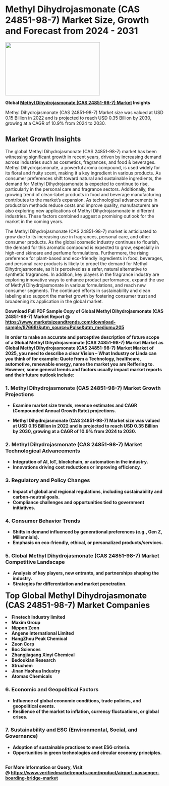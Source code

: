 <H1>Methyl Dihydrojasmonate (CAS 24851-98-7) Market Size, Growth and Forecast from 2024 - 2031</H1><img class="aligncenter size-medium wp-image-584254" src="https://thirdeyenews.in/wp-content/uploads/2024/09/Global-Market-Research-300x168.jpeg" alt="" width="300" height="168" /><p><strong>Global&nbsp;<a href="https://www.marketsizeandtrends.com/download-sample/87668/&amp;utm_source=Pulse&amp;utm_medium=205">Methyl Dihydrojasmonate (CAS 24851-98-7) Market</a> Insights</strong></p><p>Methyl Dihydrojasmonate (CAS 24851-98-7) Market size was valued at USD 0.15 Billion in 2022 and is projected to reach USD 0.35 Billion by 2030, growing at a CAGR of 10.9% from 2024 to 2030.</p><p><h2>Market Growth Insights</h2> <p>The global Methyl Dihydrojasmonate (CAS 24851-98-7) market has been witnessing significant growth in recent years, driven by increasing demand across industries such as cosmetics, fragrances, and food & beverages. Methyl Dihydrojasmonate, a powerful aroma compound, is used widely for its floral and fruity scent, making it a key ingredient in various products. As consumer preferences shift toward natural and sustainable ingredients, the demand for Methyl Dihydrojasmonate is expected to continue to rise, particularly in the personal care and fragrance sectors. Additionally, the growing trend of clean-label products in food and beverage manufacturing contributes to the market’s expansion. As technological advancements in production methods reduce costs and improve quality, manufacturers are also exploring new applications of Methyl Dihydrojasmonate in different industries. These factors combined suggest a promising outlook for the market in the coming years.</p> <p><strong></strong></p> <p>The Methyl Dihydrojasmonate (CAS 24851-98-7) market is anticipated to grow due to its increasing use in fragrances, personal care, and other consumer products. As the global cosmetic industry continues to flourish, the demand for this aromatic compound is expected to grow, especially in high-end skincare and perfume formulations. Furthermore, the rising preference for plant-based and eco-friendly ingredients in food, beverages, and personal care products is likely to propel the demand for Methyl Dihydrojasmonate, as it is perceived as a safer, natural alternative to synthetic fragrances. In addition, key players in the fragrance industry are exploring innovative ways to enhance product performance, expand the use of Methyl Dihydrojasmonate in various formulations, and reach new consumer segments. The continued efforts in sustainability and clean labeling also support the market growth by fostering consumer trust and broadening its application in the global market.</p> <p><strong></p><p><span class=""><strong>Download Full PDF Sample Copy of Global Methyl Dihydrojasmonate (CAS 24851-98-7) Market Report</strong> @ <a href="https://www.marketsizeandtrends.com/download-sample/87668/&amp;utm_source=Pulse&amp;utm_medium=205" target="_blank">https://www.marketsizeandtrends.com/download-sample/87668/&amp;utm_source=Pulse&amp;utm_medium=205</a></span></p><p>In order to make an accurate and perceptive description of future scope of a Global&nbsp;Methyl Dihydrojasmonate (CAS 24851-98-7) Market Market as Global&nbsp;Methyl Dihydrojasmonate (CAS 24851-98-7) Market Market of 2025, you need to describe a clear Vision &ndash; What Industry or Linda can you think of for example: Quote from a Technology, healthcare, automotive, renewable energy, name the market you are Reffering to. However, some general trends and factors usually impact market reports and their future outlook include:</p><h3>1.&nbsp;<strong>Methyl Dihydrojasmonate (CAS 24851-98-7) Market Growth Projections</strong></h3><ul><li>Examine market size trends, revenue estimates and CAGR (Compounded Annual Growth Rate) projections.</li><li><p>Methyl Dihydrojasmonate (CAS 24851-98-7) Market size was valued at USD 0.15 Billion in 2022 and is projected to reach USD 0.35 Billion by 2030, growing at a CAGR of 10.9% from 2024 to 2030.</p></li></ul><h3>2.&nbsp;<strong>Methyl Dihydrojasmonate (CAS 24851-98-7) Market Technological Advancements</strong></h3><ul><li>Integration of AI, IoT, blockchain, or automation in the industry.</li><li>Innovations driving cost reductions or improving efficiency.</li></ul><h3>3.&nbsp;<strong>Regulatory and Policy Changes</strong></h3><ul><li>Impact of global and regional regulations, including sustainability and carbon-neutral goals.</li><li>Compliance challenges and opportunities tied to government initiatives.</li></ul><h3>4.&nbsp;<strong>Consumer Behavior Trends</strong></h3><ul><li>Shifts in demand influenced by generational preferences (e.g., Gen Z, Millennials).</li><li>Emphasis on eco-friendly, ethical, or personalized products/services.</li></ul><h3>5.&nbsp;<strong>Global Methyl Dihydrojasmonate (CAS 24851-98-7) Market Competitive Landscape</strong></h3><ul><li>Analysis of key players, new entrants, and partnerships shaping the industry.</li><li>Strategies for differentiation and market penetration.</li></ul><p data-pm-slice="1 1 []"><span style="color: inherit; font-family: inherit; font-size: 25px;">Top Global Methyl Dihydrojasmonate (CAS 24851-98-7) Market Companies</span></p><div class="" data-test-id=""><p><li>Finetech Industry limited</li><li> Maxim Group</li><li> Nippon Zeon</li><li> Angene International Limited</li><li> HangZhou Peak Chemical</li><li> Zeon Corp</li><li> Boc Sciences</li><li> Zhangjiagang Xinyi Chemical</li><li> Bedoukian Research</li><li> Struchem</li><li> Jinan Haohua Industry</li><li> Atomax Chemicals</li></p></div><h3>6.&nbsp;<strong>Economic and Geopolitical Factors</strong></h3><ul><li>Influence of global economic conditions, trade policies, and geopolitical events.</li><li>Resilience of the market to inflation, currency fluctuations, or global crises.</li></ul><h3>7.&nbsp;<strong>Sustainability and ESG (Environmental, Social, and Governance)</strong></h3><ul><li>Adoption of sustainable practices to meet ESG criteria.</li><li>Opportunities in green technologies and circular economy principles.</li></ul><h2><strong style="font-size: 14px;">For More Information or Query, Visit @&nbsp;</strong><a style="background-color: #ffffff; font-size: 14px;" href="https://www.marketsizeandtrends.com/report/methyl-dihydrojasmonate-cas-24851-98-7-market/" target="_blank">https://www.verifiedmarketreports.com/product/airport-passenger-boarding-bridge-market</a></h2>

